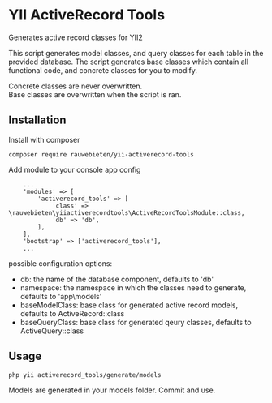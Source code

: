 
# YII ActiveRecord Tools

Generates active record classes for YII2

This script generates model classes, and query classes for each table in the provided database.
The script generates base classes which contain all functional code, and concrete classes for you to modify.

Concrete classes are never overwritten.  
Base classes are overwritten when the script is ran.

## Installation

Install with composer

    composer require rauwebieten/yii-activerecord-tools
    
Add module to your console app config

```
    ...
    'modules' => [
        'activerecord_tools' => [
            'class' => \rauwebieten\yiiactiverecordtools\ActiveRecordToolsModule::class,
            'db' => 'db',
        ],
    ],
    'bootstrap' => ['activerecord_tools'],
    ...
```

possible configuration options:

- db: the name of the database component, defaults to 'db'
- namespace: the namespace in which the classes need to generate, defaults to 'app\models'
- baseModelClass: base class for generated active record models, defaults to ActiveRecord::class
- baseQueryClass: base class for generated qeury classes, defaults to ActiveQuery::class

## Usage

```
php yii activerecord_tools/generate/models
```

Models are generated in your models folder. Commit and use.